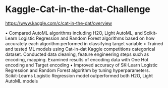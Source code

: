 # Kaggle-Cat-in-the-dat-Challenge
https://www.kaggle.com/c/cat-in-the-dat/overview

• Compared AutoML algorithms including H2O, Light AutoML, and Scikit-Learn Logistic Regression and Random Forest 
algorithms based on how accurately each algorithm performed in classifying target variable
• Trained and tested ML models using Cat-in-dat Kaggle competitions categorical dataset. Conducted data cleaning, feature 
engineering steps such as encoding, mapping. Examined results of encoding data with One Hot encoding and Target encoding
• Improved accuracy of SK-Learn Logistic Regression and Random Forest algorithm by tuning hyperparameters. Scikit-Learns 
Logistic Regression model outperformed both H2O, Light AutoML models
